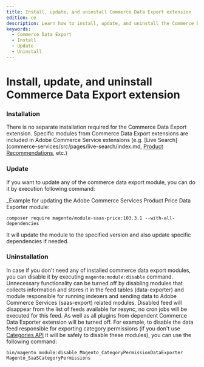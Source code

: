 ```yaml
---
title: Install, update, and uninstall Commerce Data Export extension
edition: ce
description: Learn how to install, update, and uninstall the Commerce Data Export extension.
keywords:
  - Commerce Data Export
  - Install
  - Update
  - Uninstall
---
```

# Install, update, and uninstall Commerce Data Export extension

### Installation
There is no separate installation required for the Commerce Data Export extension. Specific modules from Commerce Data Export extensions are included in Adobe Commerce Service extensions (e.g. [Live Search](commerce-services/src/pages/live-search/index.md, [Product Recommendations](commerce-services/src/pages/product-recommendations/index.md), etc.)

### Update
If you want to update any of the commerce data export module, you can do it by execution following command:

_Example for updating the Adobe Commerce Services Product Price Data Exporter module:
```shell script
composer require magento/module-saas-price:103.3.1 --with-all-dependencies 
```
It will update the module to the specified version and also update specific dependencies if needed.

### Uninstallation
In case if you don't need any of installed commerce data export modules, you can disable it by executing `magento:module:disable` command.
Unnecessary functionality can be turned off by disabling modules that collects information and stores it in the feed tables (data-exporter) and module responsible for running indexers and sending data to Adobe Commerce Services (saas-export) related modules. Disabled feed will disappear from the list of feeds available for resync, no cron jobs will be executed for this feed. As well as all plugins from dependent Commerce Data Exporter extension will be turned off.
For example, to disable the data feed responsible for exporting category permissions (if you don't use [Categories API](https://developer.adobe.com/commerce/services/graphql/catalog-service/categories/) it will be safely to disable these modules), you can use the following command:
```shell script
bin/magento module:disable Magento_CategoryPermissionDataExporter Magento_SaaSCategoryPermissions
```